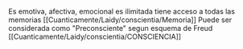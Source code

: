 Es emotiva, afectiva, emocional es ilimitada tiene acceso a todas las memorias
[[Cuanticamente/Laidy/conscientia/Memoria]]
Puede ser considerada como "Preconsciente" segun esquema de Freud 
[[Cuanticamente/Laidy/conscientia/CONSCIENCIA]]
